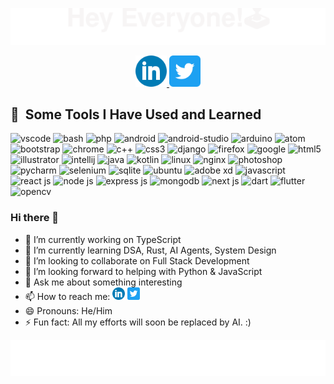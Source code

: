 <!-- Header Animation -->
<p align="center">
  <img src="https://raw.githubusercontent.com/Md-Hasib-Askari/Md-Hasib-Askari/main/static/header.svg"/>
</p>

<!-- Social Media -->

<p align="center">
  <a href="https://www.linkedin.com/in/mdhasibaskari/" align="center">
    <img height="50" src="https://raw.githubusercontent.com/Md-Hasib-Askari/Md-Hasib-Askari/main/static/linkedin.png"/>
  </a>

  <a href="https://twitter.com/DevHasib" align="center">
    <img height="50" src="https://raw.githubusercontent.com/Md-Hasib-Askari/Md-Hasib-Askari/main/static/twitter.png"/>
  </a>
</p>
  
<!-- Skill show case -->
<h2> 🚀 &nbsp;Some Tools I Have Used and Learned</h2>
<p align="left">
  <img src="https://cdn.jsdelivr.net/gh/devicons/devicon/icons/vscode/vscode-original.svg" alt="vscode" width="45" height="45"/>
  <img src="https://cdn.jsdelivr.net/gh/devicons/devicon/icons/bash/bash-original.svg" alt="bash" width="45" height="45"/>
  <img src="https://cdn.jsdelivr.net/gh/devicons/devicon/icons/php/php-original.svg" alt="php" width="45" height="45"/>
  <img src="https://cdn.jsdelivr.net/gh/devicons/devicon/icons/android/android-original-wordmark.svg" alt="android" width="45" height="45" />
  <img src="https://cdn.jsdelivr.net/gh/devicons/devicon/icons/androidstudio/androidstudio-original.svg" alt="android-studio" width="45" height="45" />
  <img src="https://cdn.jsdelivr.net/gh/devicons/devicon/icons/arduino/arduino-original-wordmark.svg" alt="arduino" width="45" height="45" />
  <img src="https://cdn.jsdelivr.net/gh/devicons/devicon/icons/atom/atom-original.svg" alt="atom" width="45" height="45" />
  <img src="https://cdn.jsdelivr.net/gh/devicons/devicon/icons/bootstrap/bootstrap-original.svg" alt="bootstrap" width="45" height="45" />
  <img src="https://cdn.jsdelivr.net/gh/devicons/devicon/icons/chrome/chrome-original.svg" alt="chrome" width="45" height="45" />
  <img src="https://cdn.jsdelivr.net/gh/devicons/devicon/icons/cplusplus/cplusplus-original.svg" alt="c++" width="45" height="45" />
  <img src="https://cdn.jsdelivr.net/gh/devicons/devicon/icons/css3/css3-original-wordmark.svg" alt="css3" width="45" height="45" />
  <img src="https://cdn.jsdelivr.net/gh/devicons/devicon/icons/django/django-plain.svg" alt="django" width="45" height="45" />
  <img src="https://cdn.jsdelivr.net/gh/devicons/devicon/icons/firefox/firefox-original.svg" alt="firefox" width="45" height="45" />
  <img src="https://cdn.jsdelivr.net/gh/devicons/devicon/icons/google/google-original.svg" alt="google" width="45" height="45" />
  <img src="https://cdn.jsdelivr.net/gh/devicons/devicon/icons/html5/html5-original-wordmark.svg"  alt="html5" width="45" height="45"/>
  <img src="https://cdn.jsdelivr.net/gh/devicons/devicon/icons/illustrator/illustrator-plain.svg" alt="illustrator" width="45" height="45" />
  <img src="https://cdn.jsdelivr.net/gh/devicons/devicon/icons/intellij/intellij-original-wordmark.svg"  alt="intellij" width="45" height="45"/>
  <img src="https://cdn.jsdelivr.net/gh/devicons/devicon/icons/java/java-original-wordmark.svg" alt="java" width="45" height="45" />
  <img src="https://cdn.jsdelivr.net/gh/devicons/devicon/icons/kotlin/kotlin-original.svg" alt="kotlin" width="45" height="45" />
  <img src="https://cdn.jsdelivr.net/gh/devicons/devicon/icons/linux/linux-original.svg" alt="linux" width="45" height="45" />
  <img src="https://cdn.jsdelivr.net/gh/devicons/devicon/icons/nginx/nginx-original.svg" alt="nginx" width="45" height="45" />
  <img src="https://cdn.jsdelivr.net/gh/devicons/devicon/icons/photoshop/photoshop-plain.svg" alt="photoshop" width="45" height="45" />
  <img src="https://cdn.jsdelivr.net/gh/devicons/devicon/icons/pycharm/pycharm-original-wordmark.svg" alt="pycharm" width="45" height="45" /> 
  <img src="https://cdn.jsdelivr.net/gh/devicons/devicon/icons/selenium/selenium-original.svg" alt="selenium" width="45" height="45" />
  <img src="https://cdn.jsdelivr.net/gh/devicons/devicon/icons/sqlite/sqlite-original-wordmark.svg" alt="sqlite" width="45" height="45" />
  <img src="https://cdn.jsdelivr.net/gh/devicons/devicon/icons/ubuntu/ubuntu-plain-wordmark.svg" alt="ubuntu" width="45" height="45" />
  <img src="https://cdn.jsdelivr.net/gh/devicons/devicon/icons/xd/xd-plain.svg" alt="adobe xd" width="45" height="45" />
  <img src="https://cdn.jsdelivr.net/gh/devicons/devicon/icons/javascript/javascript-original.svg" alt="javascript" width="45" height="45"  />
  <img src="https://cdn.jsdelivr.net/gh/devicons/devicon/icons/react/react-original.svg" alt="react js" width="45" height="45"  />   
  <img src="https://cdn.jsdelivr.net/gh/devicons/devicon/icons/nodejs/nodejs-plain-wordmark.svg" alt="node js" width="45" height="45" />
  <img src="https://cdn.jsdelivr.net/gh/devicons/devicon/icons/express/express-original-wordmark.svg" alt="express js" width="45" height="45" />
  <img src="https://cdn.jsdelivr.net/gh/devicons/devicon/icons/mongodb/mongodb-original-wordmark.svg" alt="mongodb" width="45" height="45" />
  <img src="https://cdn.jsdelivr.net/gh/devicons/devicon/icons/nextjs/nextjs-original-wordmark.svg" alt="next js" width="45" height="45" />
  <img src="https://cdn.jsdelivr.net/gh/devicons/devicon/icons/dart/dart-original-wordmark.svg" alt="dart" width="45" height="45"/>
  <img src="https://cdn.jsdelivr.net/gh/devicons/devicon/icons/flutter/flutter-original.svg" alt="flutter" width="45" height="45" />
  <img src="https://cdn.jsdelivr.net/gh/devicons/devicon/icons/opencv/opencv-original-wordmark.svg" alt="opencv" width="45" height="45" />
        
</p>
  
### Hi there 👋

- 🔭 I’m currently working on TypeScript
- 🌱 I’m currently learning DSA, Rust, AI Agents, System Design
- 👯 I’m looking to collaborate on Full Stack Development
- 🤔 I’m looking forward to helping with Python & JavaScript
- 💬 Ask me about something interesting
- 📫 How to reach me: <a href="https://www.linkedin.com/in/mdhasibaskari/"><img height="20" src="https://raw.githubusercontent.com/Md-Hasib-Askari/Md-Hasib-Askari/main/static/linkedin.png"/></a>
<a href="https://twitter.com/DevHasib"><img height="20" src="https://raw.githubusercontent.com/Md-Hasib-Askari/Md-Hasib-Askari/main/static/twitter.png"/></a>
- 😄 Pronouns: He/Him
- ⚡ Fun fact: All my efforts will soon be replaced by AI. :)


<!-- Footer Animation -->
<p align="center">
  <img src="https://raw.githubusercontent.com/Md-Hasib-Askari/Md-Hasib-Askari/main/static/footer.svg"/>
</p>

